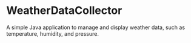 # WeatherDataCollector
A simple Java application to manage and display weather data, such as temperature, humidity, and pressure.
